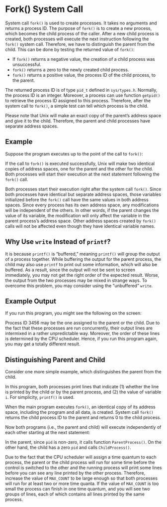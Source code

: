 # Fork() System Call

System call `fork()` is used to create processes. It takes no arguments and returns a process ID. The purpose of `fork()` is to create a new process, which becomes the child process of the caller. After a new child process is created, both processes will execute the next instruction following the `fork()` system call. Therefore, we have to distinguish the parent from the child. This can be done by testing the returned value of `fork()`:

- If `fork()` returns a negative value, the creation of a child process was unsuccessful.
- `fork()` returns a zero to the newly created child process.
- `fork()` returns a positive value, the process ID of the child process, to the parent.

The returned process ID is of type `pid_t` defined in `sys/types.h`. Normally, the process ID is an integer. Moreover, a process can use function `getpid()` to retrieve the process ID assigned to this process. Therefore, after the system call to `fork()`, a simple test can tell which process is the child.

Please note that Unix will make an exact copy of the parent’s address space and give it to the child. Therefore, the parent and child processes have separate address spaces.

## Example

Suppose the program executes up to the point of the call to `fork()`:

If the call to `fork()` is executed successfully, Unix will make two identical copies of address spaces, one for the parent and the other for the child. Both processes will start their execution at the next statement following the `fork()` call.

Both processes start their execution right after the system call `fork()`. Since both processes have identical but separate address spaces, those variables initialized before the `fork()` call have the same values in both address spaces. Since every process has its own address space, any modifications will be independent of the others. In other words, if the parent changes the value of its variable, the modification will only affect the variable in the parent process’s address space. Other address spaces created by `fork()` calls will not be affected even though they have identical variable names.

## Why Use `write` Instead of `printf`?

It is because `printf()` is “buffered,” meaning `printf()` will group the output of a process together. While buffering the output for the parent process, the child may also use `printf` to print out some information, which will also be buffered. As a result, since the output will not be sent to screen immediately, you may not get the right order of the expected result. Worse, the output from the two processes may be mixed in strange ways. To overcome this problem, you may consider using the “unbuffered” `write`.

## Example Output

If you run this program, you might see the following on the screen:


Process ID 3456 may be the one assigned to the parent or the child. Due to the fact that these processes are run concurrently, their output lines are intermixed in a rather unpredictable way. Moreover, the order of these lines is determined by the CPU scheduler. Hence, if you run this program again, you may get a totally different result.

## Distinguishing Parent and Child

Consider one more simple example, which distinguishes the parent from the child.

In this program, both processes print lines that indicate (1) whether the line is printed by the child or by the parent process, and (2) the value of variable `i`. For simplicity, `printf()` is used.

When the main program executes `fork()`, an identical copy of its address space, including the program and all data, is created. System call `fork()` returns the child process ID to the parent and returns 0 to the child process.

Now both programs (i.e., the parent and child) will execute independently of each other starting at the next statement:

In the parent, since `pid` is non-zero, it calls function `ParentProcess()`. On the other hand, the child has a zero `pid` and calls `ChildProcess()`.

Due to the fact that the CPU scheduler will assign a time quantum to each process, the parent or the child process will run for some time before the control is switched to the other and the running process will print some lines before you can see any line printed by the other process. Therefore, increase the value of `MAX_COUNT` to be large enough so that both processes will run for at least two or more time quanta. If the value of `MAX_COUNT` is too small the process can finish in one time quantum, and you will see two groups of lines, each of which contains all lines printed by the same process.
